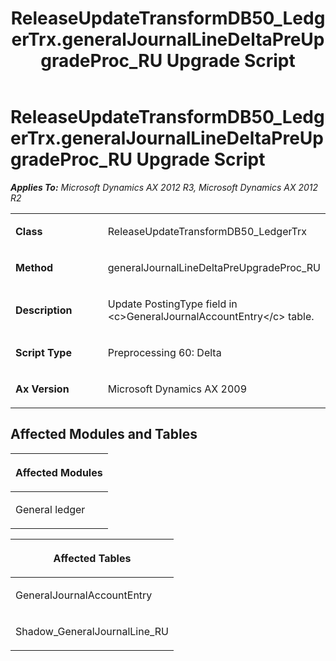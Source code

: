 ﻿---
title: ReleaseUpdateTransformDB50_LedgerTrx.generalJournalLineDeltaPreUpgradeProc_RU Upgrade Script
TOCTitle: ReleaseUpdateTransformDB50_LedgerTrx.generalJournalLineDeltaPreUpgradeProc_RU Upgrade Script
ms:assetid: 15b0d45b-e4cc-c3fd-d7d8-a8eaf3a43972
ms:mtpsurl: https://msdn.microsoft.com/en-us/library/JJ718543(v=AX.60)
ms:contentKeyID: 49706824
ms.date: 05/18/2015
mtps_version: v=AX.60
---

# ReleaseUpdateTransformDB50\_LedgerTrx.generalJournalLineDeltaPreUpgradeProc\_RU Upgrade Script 


_**Applies To:** Microsoft Dynamics AX 2012 R3, Microsoft Dynamics AX 2012 R2_

<table>
<colgroup>
<col style="width: 50%" />
<col style="width: 50%" />
</colgroup>
<tbody>
<tr class="odd">
<td><p><strong>Class</strong></p></td>
<td><p>ReleaseUpdateTransformDB50_LedgerTrx</p></td>
</tr>
<tr class="even">
<td><p><strong>Method</strong></p></td>
<td><p>generalJournalLineDeltaPreUpgradeProc_RU</p></td>
</tr>
<tr class="odd">
<td><p><strong>Description</strong></p></td>
<td><p>Update PostingType field in &lt;c&gt;GeneralJournalAccountEntry&lt;/c&gt; table.</p></td>
</tr>
<tr class="even">
<td><p><strong>Script Type</strong></p></td>
<td><p>Preprocessing 60: Delta</p></td>
</tr>
<tr class="odd">
<td><p><strong>Ax Version</strong></p></td>
<td><p>Microsoft Dynamics AX 2009</p></td>
</tr>
</tbody>
</table>


## Affected Modules and Tables

<table>
<colgroup>
<col style="width: 100%" />
</colgroup>
<thead>
<tr class="header">
<th><p>Affected Modules</p></th>
</tr>
</thead>
<tbody>
<tr class="odd">
<td><p>General ledger</p></td>
</tr>
</tbody>
</table>


<table>
<colgroup>
<col style="width: 100%" />
</colgroup>
<thead>
<tr class="header">
<th><p>Affected Tables</p></th>
</tr>
</thead>
<tbody>
<tr class="odd">
<td><p>GeneralJournalAccountEntry</p></td>
</tr>
<tr class="even">
<td><p>Shadow_GeneralJournalLine_RU</p></td>
</tr>
</tbody>
</table>

  


